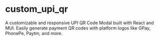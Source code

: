 # custom_upi_qr
A customizable and responsive UPI QR Code Modal built with React and MUI. Easily generate payment QR codes with platform logos like GPay, PhonePe, Paytm, and more.
